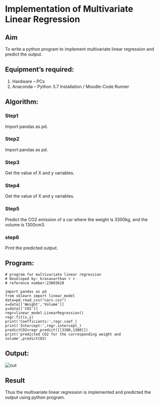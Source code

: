 # Implementation of Multivariate Linear Regression
## Aim
To write a python program to implement multivariate linear regression and predict the output.
## Equipment’s required:
1.	Hardware – PCs
2.	Anaconda – Python 3.7 Installation / Moodle-Code Runner
## Algorithm:
### Step1
Import pandas as pd.

### Step2
Import pandas as pd.


### Step3
Get the value of X and y variables.

### Step4
Get the value of X and y variables.

### Step5
Predict the CO2 emission of a car where the weight is 3300kg, and the volume is 1300cm3.

### step6
Print the predicted output.


## Program:

```
# program for multivariate linear regression
# Developed by: krasavarthan r r
# reference number:23003628

import pandas as pd
from sklearn import linear_model
data=pd.read_csv("cars.csv")
x=data[['Weight','Volume']]
y=data[['CO2']]
regr=linear_model.LinearRegression()
regr.fit(x,y)
print('Coefficients:',regr.coef_)
print('Intercept:',regr.intercept_)
predictCO2=regr.predict([[3300,1300]])
print('predicted CO2 for the corresponding weight and volume',predictCO2)

```






## Output:
![out](https://github.com/Bhagath118/Multivariate-Linear-Regression/assets/147473779/3cf3d80e-1a88-466e-9dcd-f74a9eddf266)


## Result
Thus the multivariate linear regression is implemented and predicted the output using python program.
